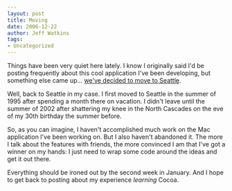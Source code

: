 ```yaml
---
layout: post
title: Moving
date: 2006-12-22
author: Jeff Watkins
tags:
- Uncategorized
---
```


Things have been very quiet here lately. I know I originally said I'd be posting frequently about this cool application I've been developing, but something else came up... [we've decided to move to Seattle](http://newburyportion.com/2006/12/upcoming-changes).


<!--more-->

Well, back to Seattle in my case. I first moved to Seattle in the summer of 1995 after spending a month there on vacation. I didn't leave until the summer of 2002 after shattering my knee in the North Cascades on the eve of my 30th birthday the summer before.

So, as you can imagine, I haven't accomplished much work on the Mac application I've been working on. But I also haven't abandoned it. The more I talk about the features with friends, the more convinced I am that I've got a winner on my hands: I just need to wrap some code around the ideas and get it out there.

Everything should be ironed out by the second week in January. And I hope to get back to posting about my experience _learning_ Cocoa.